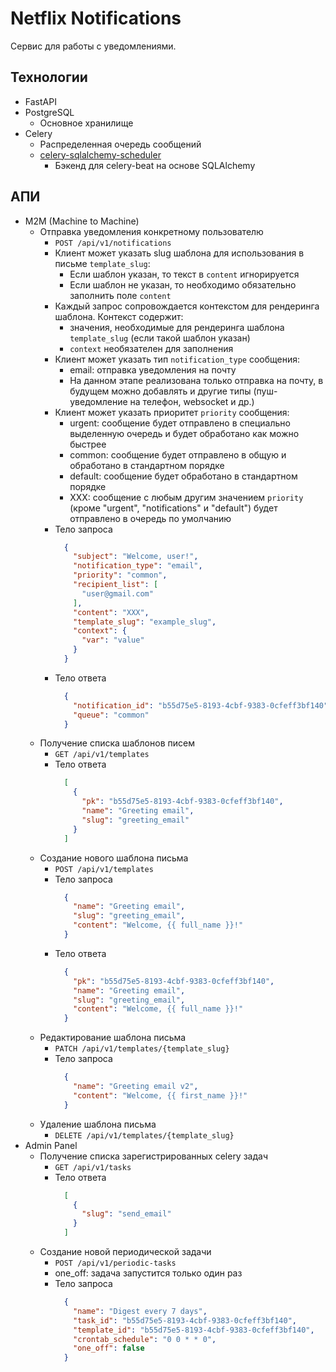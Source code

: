 # Netflix Notifications
Сервис для работы с уведомлениями.

## Технологии
- FastAPI
- PostgreSQL
  - Основное хранилище
- Celery
  - Распределенная очередь сообщений
  - [celery-sqlalchemy-scheduler](https://github.com/AngelLiang/celery-sqlalchemy-scheduler)
    - Бэкенд для celery-beat на основе SQLAlchemy

## АПИ
- M2M (Machine to Machine)
  - Отправка уведомления конкретному пользователю
    - `POST /api/v1/notifications`
    - Клиент может указать slug шаблона для использования в письме `template_slug`:
      - Если шаблон указан, то текст в `content` игнорируется
      - Если шаблон не указан, то необходимо обязательно заполнить поле `content`
    - Каждый запрос сопровождается контекстом для рендеринга шаблона. Контекст содержит:
      - значения, необходимые для рендеринга шаблона `template_slug` (если такой шаблон указан)
      - `context` необязателен для заполнения
    - Клиент может указать тип `notification_type` сообщения:
      - email: отправка уведомления на почту
      - На данном этапе реализована только отправка на почту,
        в будущем можно добавлять и другие типы (пуш-уведомление на телефон, websocket и др.)
    - Клиент может указать приоритет `priority` сообщения:
      - urgent: сообщение будет отправлено в специально выделенную очередь и будет обработано как можно быстрее
      - common: сообщение будет отправлено в общую и обработано в стандартном порядке
      - default: сообщение будет обработано в стандартном порядке
      - XXX: сообщение с любым другим значением `priority` (кроме "urgent", "notifications" и "default")
        будет отправлено в очередь по умолчанию
    - Тело запроса
      ```json
        {
          "subject": "Welcome, user!",
          "notification_type": "email",
          "priority": "common",
          "recipient_list": [
            "user@gmail.com"
          ],
          "content": "XXX",
          "template_slug": "example_slug",
          "context": {
            "var": "value"
          }
        }
      ```
    - Тело ответа
      ```json
        {
          "notification_id": "b55d75e5-8193-4cbf-9383-0cfeff3bf140",
          "queue": "common"
        }
      ```
  - Получение списка шаблонов писем
    - `GET /api/v1/templates`
    - Тело ответа
      ```json
        [
          {
            "pk": "b55d75e5-8193-4cbf-9383-0cfeff3bf140",
            "name": "Greeting email",
            "slug": "greeting_email"
          }
        ]
      ```
  - Создание нового шаблона письма
    - `POST /api/v1/templates`
    - Тело запроса
      ```json
        {
          "name": "Greeting email",
          "slug": "greeting_email",
          "content": "Welcome, {{ full_name }}!"
        }
      ```
    - Тело ответа
      ```json
        {
          "pk": "b55d75e5-8193-4cbf-9383-0cfeff3bf140",
          "name": "Greeting email",
          "slug": "greeting_email",
          "content": "Welcome, {{ full_name }}!"
        }
      ```
  - Редактирование шаблона письма
    - `PATCH /api/v1/templates/{template_slug}`
    - Тело запроса
      ```json
        {
          "name": "Greeting email v2",
          "content": "Welcome, {{ first_name }}!"
        }
      ```
  - Удаление шаблона письма
    - `DELETE /api/v1/templates/{template_slug}`
- Admin Panel
  - Получение списка зарегистрированных celery задач
    - `GET /api/v1/tasks`
    - Тело ответа
      ```json
        [
          {
            "slug": "send_email"
          }
        ]
      ```
  - Создание новой периодической задачи
    - `POST /api/v1/periodic-tasks`
    - one_off: задача запустится только один раз
    - Тело запроса
      ```json
        {
          "name": "Digest every 7 days",
          "task_id": "b55d75e5-8193-4cbf-9383-0cfeff3bf140",
          "template_id": "b55d75e5-8193-4cbf-9383-0cfeff3bf140",
          "crontab_schedule": "0 0 * * 0",
          "one_off": false
        }
      ```
